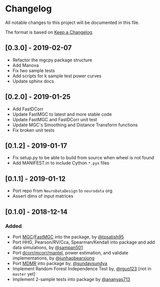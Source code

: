 # Changelog
All notable changes to this project will be documented in this file.

The format is based on [Keep a Changelog](https://keepachangelog.com/en/1.0.0/).

## [0.3.0] - 2019-02-07
- Refactor the mgcpy package structure
- Add Manova
- Fix two sample tests
- Add scripts for k sample test power curves
- Update sphinx docs

## [0.2.0] - 2019-01-25
- Add FastDCorr
- Update FastMGC to latest and more stable code
- Update FastMGC and FastDCorr unit test
- Update MGC's Smoothing and Distance Transform functions
- Fix broken unit tests

## [0.1.2] - 2019-01-17
- Fix setup.py to be able to build from source when wheel is not found
- Add MANIFEST.in to include Cython `*.pyx` files

## [0.1.1] - 2019-01-12
- Port repo from `NeuroDataDesign` to `neurodata` org
- Assert dims of input matrices

## [0.1.0] - 2018-12-14
### Added
- Port [MGC](https://github.com/neurodata/mgc)/[FastMGC](https://github.com/neurodata/mgc-matlab) into the package, by [@tpsatish95](https://github.com/tpsatish95)
- Port HHG, Pearson/RV/Cca, Spearman/Kendall into package and add data simulations, by [@sampan501](https://github.com/sampan501)
- Port [dcorr/mcorr/mantel](https://github.com/neurodata/mgc-matlab), power estimation, and validate implementations, by [@junhaobearxiong](https://github.com/junhaobearxiong)
- Port [MDMR](https://github.com/FCP-INDI/C-PAC/blob/master/CPAC/cwas/mdmr.pyx) into package by, [@sundaysundya](https://github.com/sundaysundya)
- Implement Random Forest Independence Test by, [@rguo123](https://github.com/rguo123) [not in `master` yet]
- Implement 2-sample tests into package by [@ananyas713](https://github.com/ananyas713)
